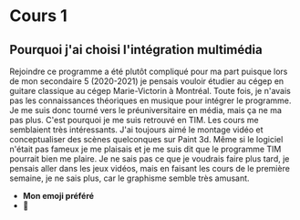 # Cours 1

## Pourquoi j'ai choisi l'intégration multimédia


Rejoindre ce programme a été plutôt compliqué pour ma part puisque lors de mon secondaire 5 (2020-2021) je pensais vouloir étudier au cégep en guitare classique au cégep Marie-Victorin à Montréal. Toute fois, je n'avais pas les connaissances théoriques en musique pour intégrer le programme. Je me suis donc tourné vers le préuniversitaire en média, mais ça ne ma pas plus. C'est pourquoi je me suis retrouvé en TIM. Les cours me semblaient très intéressants. J'ai toujours aimé le montage vidéo et conceptualiser des scènes quelconques sur Paint 3d. Même si le logiciel n'était pas fameux je me plaisais et je me suis dit que le programme TIM pourrait bien me plaire. Je ne sais pas ce que je voudrais faire plus tard, je pensais aller dans les jeux vidéos, mais en faisant les cours de le première semaine, je ne sais plus, car le graphisme semble très amusant. 


* **Mon emoji préféré**
* :grimacing:
